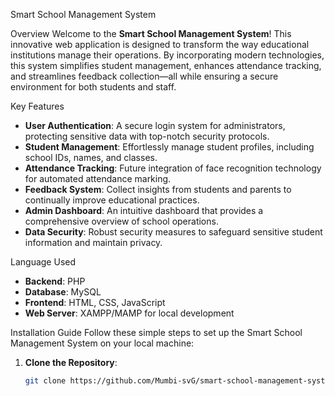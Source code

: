 Smart School Management System


Overview
Welcome to the **Smart School Management System**! This innovative web application is designed to transform the way educational institutions manage their operations. By incorporating modern technologies, this system simplifies student management,
enhances attendance tracking, and streamlines feedback collection—all while ensuring a secure environment for both students and staff.

Key Features
- **User Authentication**: A secure login system for administrators, protecting sensitive data with top-notch security protocols.
- **Student Management**: Effortlessly manage student profiles, including school IDs, names, and classes.
- **Attendance Tracking**: Future integration of face recognition technology for automated attendance marking.
- **Feedback System**: Collect insights from students and parents to continually improve educational practices.
- **Admin Dashboard**: An intuitive dashboard that provides a comprehensive overview of school operations.
- **Data Security**: Robust security measures to safeguard sensitive student information and maintain privacy.


Language Used
- **Backend**: PHP
- **Database**: MySQL
- **Frontend**: HTML, CSS, JavaScript
- **Web Server**: XAMPP/MAMP for local development

Installation Guide
Follow these simple steps to set up the Smart School Management System on your local machine:

1. **Clone the Repository**:
   ```bash
   git clone https://github.com/Mumbi-svG/smart-school-management-system.git
